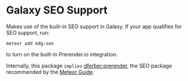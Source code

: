 Galaxy SEO Support
===

Makes use of the built-in SEO support in Galaxy. If your app qualifies for SEO
support, run:

`meteor add mdg:seo`

to turn on the built-in Prerender.io integration.

Internally, this package `implies` [dferber:prerender](https://github.com/dferber90/meteor-prerender/), the SEO package recommended by the [Meteor Guide](http://guide.meteor.com/deployment.html#seo).
